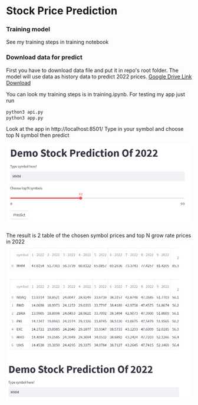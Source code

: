 # Stock Price Prediction
### Training model
See my training steps in training notebook

### Download data for predict
First you have to download data file and put it in repo's root folder. The model will use data as history data to predict 2022 prices.
[Google Drive Link Download](https://drive.google.com/file/d/1--oClO1sXXiyE9LSsJLJbYeNRqIfWgDO/view?usp=sharing)

You can look my training steps is in training.ipynb.
For testing my app just run
```
python3 api.py
python3 app.py
```
Look at the app in http://localhost:8501/
Type in your symbol and choose top N symbol then predict

![App](./app.png)

The result is 2 table of the chosen symbol prices and top N grow rate prices in 2022
![result](./result.png)
